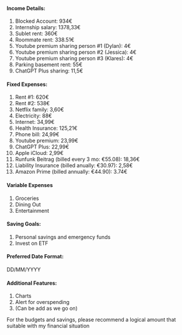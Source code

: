 #### Income Details:

1. Blocked Account: 934€
2. Internship salary: 1378,33€
3. Sublet rent: 360€
4. Roommate rent: 338.51€
5. Youtube premium sharing person #1 (Dylan): 4€
6. Youtube premium sharing person #2 (Jessica): 4€
7. Youtube premium sharing person #3 (Klares): 4€
8. Parking basement rent: 55€
9. ChatGPT Plus sharing: 11,5€

#### Fixed Expenses:
1. Rent #1: 620€
2. Rent #2: 538€
3. Netflix family: 3,60€
4. Electricity: 88€
5. Internet: 34,99€
6. Health Insurance: 125,21€
7. Phone bill: 24,99€
8. Youtube premium: 23,99€
9. ChatGPT Plus: 22,99€
10. Apple iCloud: 2,99€
11. Runfunk Beitrag (billed every 3 mo: €55.08): 18,36€
12. Liability Insurance (billed anually: €30.97): 2,58€
13. Amazon Prime (billed annually: €44.90): 3.74€

#### Variable Expenses
1. Groceries
2. Dining Out
3. Entertainment

#### Saving Goals:
1. Personal savings and emergency funds
2. Invest on ETF

#### Preferred Date Format:
DD/MM/YYYY

#### Additional Features:
1. Charts
2. Alert for overspending
3. (Can be add as we go on)

For the budgets and savings, please recommend a logical amount that suitable with my financial situation